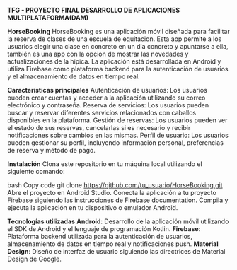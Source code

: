 **TFG - PROYECTO FINAL DESARROLLO DE APLICACIONES MULTIPLATAFORMA(DAM)**

**HorseBooking**
HorseBooking es una aplicación móvil diseñada para facilitar la reserva de clases de una escuela de equitacion. Esta app permite a los usuarios elegir una clase en concreto en un dia concreto y apuntarse a ella, también es una app con la opcion de mostrar las novedades y actualizaciones de la hipica. La aplicación está desarrollada en Android y utiliza Firebase como plataforma backend para la autenticación de usuarios y el almacenamiento de datos en tiempo real.

**Características principales**
Autenticación de usuarios: Los usuarios pueden crear cuentas y acceder a la aplicación utilizando su correo electrónico y contraseña.
Reserva de servicios: Los usuarios pueden buscar y reservar diferentes servicios relacionados con caballos disponibles en la plataforma.
Gestión de reservas: Los usuarios pueden ver el estado de sus reservas, cancelarlas si es necesario y recibir notificaciones sobre cambios en las mismas.
Perfil de usuario: Los usuarios pueden gestionar su perfil, incluyendo información personal, preferencias de reserva y método de pago.

**Instalación**
Clona este repositorio en tu máquina local utilizando el siguiente comando:

bash
Copy code
git clone https://github.com/tu_usuario/HorseBooking.git
Abre el proyecto en Android Studio.
Conecta la aplicación a tu proyecto Firebase siguiendo las instrucciones de Firebase documentation.
Compila y ejecuta la aplicación en tu dispositivo o emulador Android.

**Tecnologías utilizadas**
**Android**: Desarrollo de la aplicación móvil utilizando el SDK de Android y el lenguaje de programación Kotlin.
**Firebase**: Plataforma backend utilizada para la autenticación de usuarios, almacenamiento de datos en tiempo real y notificaciones push.
**Material Design**: Diseño de interfaz de usuario siguiendo las directrices de Material Design de Google.
